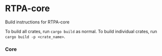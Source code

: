 # RTPA-core

Build instructions for RTPA-core

To build all crates, run `cargo build` as normal.
To build individual crates, run `cargo build -p <crate_name>`.

### Core

